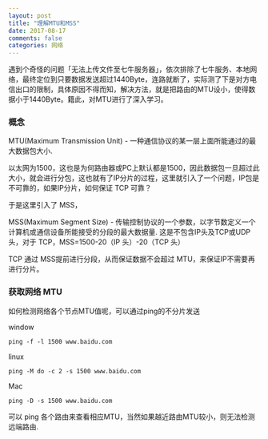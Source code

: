 ```yaml
---
layout: post
title: "理解MTU和MSS"
date: 2017-08-17
comments: false
categories: 网络
---
```


遇到个奇怪的问题「无法上传文件至七牛服务器」，依次排除了七牛服务、本地网络，最终定位到只要数据发送超过1440Byte，连路就断了，实际测了下是对方电信出口的限制，具体原因不得而知，解决方法，就是把路由的MTU设小，使得数据小于1440Byte。籍此，对MTU进行了深入学习。

### 概念

MTU(Maximum Transmission Unit) - 一种通信协议的某一层上面所能通过的最大数据包大小.

以太网为1500，这也是为何路由器或PC上默认都是1500，因此数据包一旦超过此大小，就会进行分包，这也就有了IP分片的过程，这里就引入了一个问题，IP包是不可靠的，如果IP分片，如何保证 TCP 可靠？

于是这里引入了 MSS，

MSS(Maximum Segment Size) - 传输控制协议的一个参数，以字节数定义一个计算机或通信设备所能接受的分段的最大数据量. 这是不包含IP头及TCP或UDP头，对于 TCP，MSS=1500-20（IP 头）-20（TCP 头）

TCP 通过 MSS提前进行分段，从而保证数据不会超过 MTU，来保证IP不需要再进行分片。


### 获取网络 MTU

如何检测网络各个节点MTU值呢，可以通过ping的不分片发送

window

```
ping -f -l 1500 www.baidu.com 
```

linux
```
ping -M do -c 2 -s 1500 www.baidu.com
```

Mac
```
ping -D -s 1500 www.baidu.com
```

可以 ping 各个路由来查看相应MTU，当然如果越近路由MTU较小，则无法检测远端路由.
